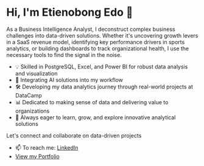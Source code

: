 # Hi, I'm Etienobong Edo 👋

As a Business Intelligence Analyst, I deconstruct complex business challenges into data-driven solutions. Whether it's uncovering growth levers in a SaaS revenue model, identifying key performance drivers in sports analytics, or building dashboards to track organizational health, I use the necessary tools to find the signal in the noise.

- 💡 Skilled in PostgreSQL, Excel, and Power BI for robust data analysis and visualization
- 🤖 Integrating AI solutions into my workflow
- 🛠️ Developing my data analytics journey through real-world projects at DataCamp
- 📊 Dedicated to making sense of data and delivering value to organizations
- 🌱 Always eager to learn, grow, and explore innovative analytical solutions

Let's connect and collaborate on data-driven projects
- 📫 To reach me: [LinkedIn](https://www.linkedin.com/in/etienobong-edo-b03898101/)
- [View my Portfolio](https://etienobongedo.github.io/)
